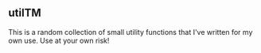 
## utilTM

This is a random collection of small utility functions that I've written for my own use. Use at your own risk!
 
